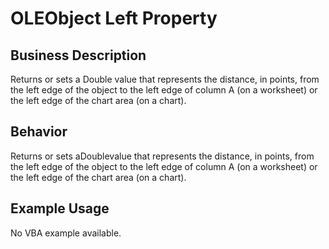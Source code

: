# OLEObject Left Property

## Business Description
Returns or sets a Double value that represents the distance, in points, from the left edge of the object to the left edge of column A (on a worksheet) or the left edge of the chart area (on a chart).

## Behavior
Returns or sets aDoublevalue that represents the distance, in points, from the left edge of the object to the left edge of column A (on a worksheet) or the left edge of the chart area (on a chart).

## Example Usage
No VBA example available.